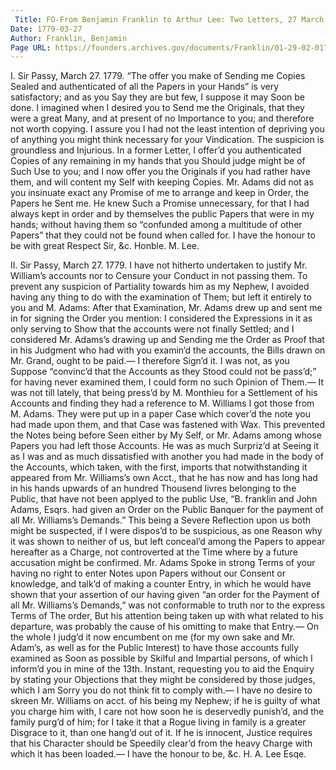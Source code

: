 ```yaml
---
 Title: FO-From Benjamin Franklin to Arthur Lee: Two Letters, 27 March 1779
Date: 1779-03-27
Author: Franklin, Benjamin
Page URL: https://founders.archives.gov/documents/Franklin/01-29-02-0177
---
```


I.
Sir
Passy, March 27. 1779.
“The offer you make of Sending me Copies Sealed and authenticated of all the Papers in your Hands” is very satisfactory; and as you Say they are but few, I suppose it may Soon be done. I imagined when I desired you to Send me the Originals, that they were a great Many, and at present of no Importance to you; and therefore not worth copying. I assure you I had not the least intention of depriving you of anything you might think necessary for your Vindication. The suspicion is groundless and Injurious. In a former Letter, I offer’d you authenticated Copies of any remaining in my hands that you Should judge might be of Such Use to you; and I now offer you the Originals if you had rather have them, and will content my Self with keeping Copies.
Mr. Adams did not as you insinuate exact any Promise of me to arrange and keep in Order, the Papers he Sent me. He knew Such a Promise unnecessary, for that I had always kept in order and by themselves the public Papers that were in my hands; without having them so “confunded among a multitude of other Papers” that they could not be found when called for.
I have the honour to be with great Respect Sir, &c.
Honble. M. Lee.
 
II.
Sir
Passy, March 27. 1779.
I have not hitherto undertaken to justify Mr. William’s accounts nor to Censure your Conduct in not passing them. To prevent any suspicion of Partiality towards him as my Nephew, I avoided having any thing to do with the examination of Them; but left it entirely to you and M. Adams: After that Examination, Mr. Adams drew up and sent me in for signing the Order you mention: I considered the Expressions in it as only serving to Show that the accounts were not finally Settled; and I considered Mr. Adams’s drawing up and Sending me the Order as Proof that in his Judgment who had with you examin’d the accounts, the Bills drawn on Mr. Grand, ought to be paid.— I therefore Sign’d it. I was not, as you Suppose “convinc’d that the Accounts as they Stood could not be pass’d;” for having never examined them, I could form no such Opinion of Them.— It was not till lately, that being press’d by M. Monthieu for a Settlement of his Accounts and finding they had a reference to M. Williams I got those from M. Adams. They were put up in a paper Case which cover’d the note you had made upon them, and that Case was fastened with Wax. This prevented the Notes being before Seen either by My Self, or Mr. Adams among whose Papers you had left those Accounts. He was as much Surpriz’d at Seeing it as I was and as much dissatisfied with another you had made in the body of the Accounts, which taken, with the first, imports that notwithstanding it appeared from Mr. Williams’s own Acct., that he has now and has long had in his hands upwards of an hundred Thousend livres belonging to the Public, that have not been applyed to the public Use, “B. franklin and John Adams, Esqrs. had given an Order on the Public Banquer for the payment of all Mr. Williams’s Demands.” This being a Severe Reflection upon us both might be suspected, if I were dispos’d to be suspicious, as one Reason why it was shown to neither of us, but left conceal’d among the Papers to appear hereafter as a Charge, not controverted at the Time where by a future accusation might be confirmed. Mr. Adams Spoke in strong Terms of your having no right to enter Notes upon Papers without our Consent or knowledge, and talk’d of making a counter Entry, in which he would have shown that your assertion of our having given “an order for the Payment of all Mr. Williams’s Demands,” was not conformable to truth nor to the express Terms of The order, But his attention being taken up with what related to his departure, was probably the cause of his omitting to make that Entry.— On the whole I judg’d it now encumbent on me (for my own sake and Mr. Adam’s, as well as for the Public Interest) to have those accounts fully examined as Soon as possible by Skilful and Impartial persons, of which I inform’d you in mine of the 13th. Instant, requesting you to aid the Enquiry by stating your Objections that they might be considered by those judges, which I am Sorry you do not think fit to comply with.— I have no desire to skreen Mr. Williams on acct. of his being my Nephew; if he is guilty of what you charge him with, I care not how soon he is deservedly punish’d, and the family purg’d of him; for I take it that a Rogue living in family is a greater Disgrace to it, than one hang’d out of it. If he is innocent, Justice requires that his Character should be Speedily clear’d from the heavy Charge with which it has been loaded.— I have the honour to be, &c.
H. A. Lee Esqe.

